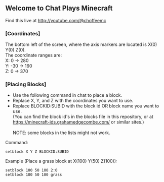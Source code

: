 ## Welcome to Chat Plays Minecraft
Find this live at http://youtube.com/@choffeemc

### [Coordinates]
The bottom left of the screen, where the axis markers are located is X(0) Y(0) Z(0). \
The coordinate ranges are: \
    X: 0 -> 280 \
    Y: -30 -> 160 \
    Z: 0 -> 370 

### [Placing Blocks]
* Use the following command in chat to place a block.
* Replace X, Y, and Z with the coordinates you want to use.
* Replace BLOCKID:SUBID with the block id OR block name you want to use.\
(You can find the block id's in the blocks file in this repository, or at https://minecraft-ids.grahamedgecombe.com/ or similar sites.)\
\
NOTE: some blocks in the lists might not work.

Command: 
```
setblock X Y Z BLOCKID:SUBID
```

Example (Place a grass block at X(100) Y(50) Z(100)):
```
setblock 100 50 100 2:0
setblock 100 50 100 grass
```

